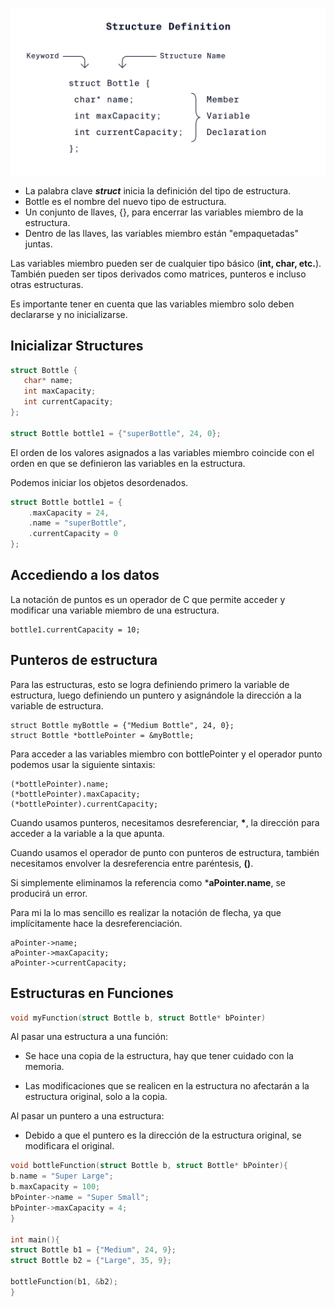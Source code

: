 ![struc](./Structure-Definition.svg)

- La palabra clave ***struct*** inicia la definición del tipo de estructura.
 - Bottle es el nombre del nuevo tipo de estructura.
 - Un conjunto de llaves, {}, para encerrar las variables miembro de la estructura.
 - Dentro de las llaves, las variables miembro están "empaquetadas" juntas.

 Las variables miembro pueden ser de cualquier tipo básico (**int, char, etc.**). También pueden ser tipos derivados como matrices, punteros e incluso otras estructuras.

 Es importante tener en cuenta que las variables miembro solo deben declararse y no inicializarse.

 ## Inicializar Structures
 
 ```c
struct Bottle {
	char* name;
	int maxCapacity;
	int currentCapacity;
};

struct Bottle bottle1 = {"superBottle", 24, 0};
```

El orden de los valores asignados a las variables miembro coincide con el orden en que se definieron las variables en la estructura.

Podemos iniciar los objetos desordenados.
```c
struct Bottle bottle1 = {
	.maxCapacity = 24,
	.name = "superBottle",
	.currentCapacity = 0
};
```
## Accediendo a los datos
La notación de puntos es un operador de C que permite acceder y modificar una variable miembro de una estructura.

	bottle1.currentCapacity = 10;

## Punteros de estructura

Para las estructuras, esto se logra definiendo primero la variable de estructura, luego definiendo un puntero y asignándole la dirección a la variable de estructura.

	struct Bottle myBottle = {"Medium Bottle", 24, 0};
	struct Bottle *bottlePointer = &myBottle;

Para acceder a las variables miembro con bottlePointer y el operador punto podemos usar la siguiente sintaxis:

	(*bottlePointer).name;
	(*bottlePointer).maxCapacity;
	(*bottlePointer).currentCapacity;

Cuando usamos punteros, necesitamos desreferenciar, **\***, la dirección para acceder a la variable a la que apunta.

Cuando usamos el operador de punto con punteros de estructura, también necesitamos envolver la desreferencia entre paréntesis, **()**.

Si simplemente eliminamos la referencia como ***aPointer.name**, se producirá un error.

Para mi la lo mas sencillo es realizar la notación de flecha, ya que implícitamente hace la desreferenciación.

	aPointer->name;
	aPointer->maxCapacity;
	aPointer->currentCapacity;

## Estructuras en Funciones
```c
void myFunction(struct Bottle b, struct Bottle* bPointer)
```
Al pasar una estructura a una función:

- Se hace una copia de la estructura, hay que tener cuidado con la memoria.

- Las modificaciones que se realicen en la estructura no afectarán a la estructura original, solo a la copia.

Al pasar un puntero a una estructura:

- Debido a que el puntero es la dirección de la estructura original, se modificara el original.

```c
void bottleFunction(struct Bottle b, struct Bottle* bPointer){
b.name = "Super Large";
b.maxCapacity = 100;
bPointer->name = "Super Small";
bPointer->maxCapacity = 4;    
}

int main(){
struct Bottle b1 = {"Medium", 24, 9};
struct Bottle b2 = {"Large", 35, 9};

bottleFunction(b1, &b2);
}
```